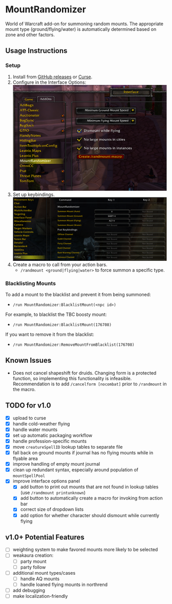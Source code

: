 # MountRandomizer
World of Warcraft add-on for summoning random mounts. The appropriate mount type
(ground/flying/water) is automatically determined based on zone and other factors.

## Usage Instructions

### Setup

1.  Install from [GitHub releases](https://github.com/austen0/MountRandomizer/releases/latest) or
    [Curse](https://www.curseforge.com/wow/addons/mountrandomizer).
1.  Configure in the Interface Options:
    ![interface options](img/interface_options.png)
1.  Set up keybindings.
    ![keybindings](img/keybindings.png)
1.  Create a macro to call from your action bars.
    -   `/randmount <ground|flying|water>` to force summon a specific type.

### Blacklisting Mounts

To add a mount to the blacklist and prevent it from being summoned:
-   `/run MountRandomizer:BlacklistMount(<npc id>)`

For example, to blacklist the TBC boosty mount:
-   `/run MountRandomizer:BlacklistMount(176708)`

If you want to remove it from the blacklist:
-   `/run MountRandomizer:RemoveMountFromBlacklist(176708)`

## Known Issues

-   Does not cancel shapeshift for druids. Changing form is a protected function, so implementing
    this functionality is infeasible. Recommendation is to add `/cancelform [nocombat]` prior to
    `/randmount` in the macro.

## TODO for v1.0

- [x] upload to curse
- [x] handle cold-weather flying
- [x] handle water mounts
- [x] set up automatic packaging workflow
- [x] handle profession-specific mounts
- [x] move `creatureSpellID` lookup tables to separate file
- [x] fall back on ground mounts if journal has no flying mounts while in flyable area
- [x] improve handling of empty mount journal
- [x] clean up redundant syntax, especially around population of `mountSpellPool`
- [x] improve interface options panel
    - [x] add button to print out mounts that are not found in lookup tables (use
          `/randmount printunknown`)
    - [x] add button to automatically create a macro for invoking from action bar
    - [x] correct size of dropdown lists
    - [x] add option for whether character should dismount while currently flying

## v1.0+ Potential Features

- [ ] weighting system to make favored mounts more likely to be selected
- [ ] weakaura creation:
    - [ ] party mount
    - [ ] party follow
- [ ] additional mount types/cases
    - [ ] handle AQ mounts
    - [ ] handle loaned flying mounts in northrend
- [ ] add debugging
- [ ] make localization-friendly